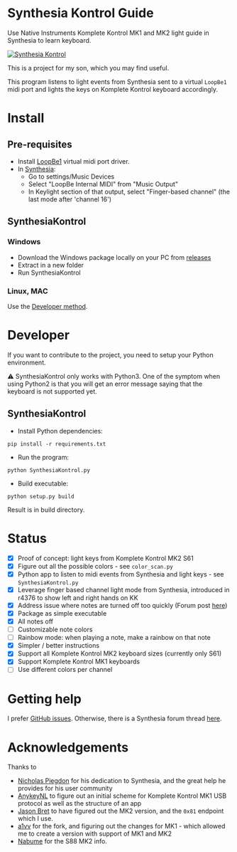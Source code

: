 # Synthesia Kontrol Guide
Use Native Instruments Komplete Kontrol MK1 and MK2 light guide in Synthesia to learn keyboard.

[![Synthesia Kontrol](https://img.youtube.com/vi/R143-vSd6Eg/0.jpg)](https://www.youtube.com/watch?v=R143-vSd6Eg)

This is a project for my son, which you may find useful.

This program listens to light events from Synthesia sent to a virtual `LoopBe1` midi port
and lights the keys on Komplete Kontrol keyboard accordingly.

# Install

## Pre-requisites

- Install [LoopBe1](http://www.nerds.de/en/download.html) virtual midi port driver.
- In [Synthesia](https://synthesiagame.com):
  - Go to settings/Music Devices
  - Select "LoopBe Internal MIDI" from "Music Output"
  - In Keylight section of that output, select "Finger-based channel" (the last mode after 'channel 16')
  
## SynthesiaKontrol

### Windows

- Download the Windows package locally on your PC from [releases](https://github.com/ojacques/SynthesiaKontrol/releases/)
- Extract in a new folder
- Run SynthesiaKontrol

### Linux, MAC

Use the [Developer method](#developer).

# Developer

If you want to contribute to the project, you need to setup your Python environment.

⚠ SynthesiaKontrol only works with Python3. One of the symptom when using Python2 is that you will get an error message saying that the keyboard is not supported yet.

## SynthesiaKontrol

- Install Python dependencies:

```
pip install -r requirements.txt
```

- Run the program: 

```
python SynthesiaKontrol.py
```

- Build executable:

```
python setup.py build
```

Result is in build directory.

# Status

- [X] Proof of concept: light keys from Komplete Kontrol MK2 S61
- [X] Figure out all the possible colors - see `color_scan.py`
- [X] Python app to listen to midi events from Synthesia and light keys - see `SynthesiaKontrol.py`
- [X] Leverage finger based channel light mode from Synthesia, introduced in r4376 to show left and right hands on KK
- [X] Address issue where notes are turned off too quickly (Forum post [here](https://www.synthesiagame.com/forum/viewtopic.php?p=45032#p45032))
- [X] Package as simple executable
- [X] All notes off
- [ ] Customizable note colors
- [ ] Rainbow mode: when playing a note, make a rainbow on that note
- [X] Simpler / better instructions
- [X] Support all Komplete Kontrol MK2 keyboard sizes (currently only S61)
- [X] Support Komplete Kontrol MK1 keyboards
- [ ] Use different colors per channel

# Getting help

I prefer [GitHub issues](https://github.com/ojacques/SynthesiaKontrol/issues).
Otherwise, there is a Synthesia forum thread [here](https://www.synthesiagame.com/forum/viewtopic.php?f=16&t=9220).

# Acknowledgements
Thanks to
- [Nicholas Piegdon](https://github.com/npiegdon) for his dedication to Synthesia, and the great help he provides for his user community
- [AnykeyNL](https://github.com/AnykeyNL) to figure out an initial scheme for Komplete 
Kontrol MK1 USB protocol as well as the structure of an app
- [Jason Bret](https://github.com/jasonbrent) to have figured out the MK2 version, and the `0x81` endpoint which I use.
- [a1vv](https://github.com/a1vv/KompleteKontrolLightGuide) for the fork, and figuring out the changes for MK1 - which allowed me to create a version with support of MK1 and MK2
- [Nabume](https://www.synthesiagame.com/forum/memberlist.php?mode=viewprofile&u=115379) for the S88 MK2 info.

